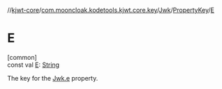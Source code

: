 //[kjwt-core](../../../../index.md)/[com.mooncloak.kodetools.kjwt.core.key](../../index.md)/[Jwk](../index.md)/[PropertyKey](index.md)/[E](-e.md)

# E

[common]\
const val [E](-e.md): [String](https://kotlinlang.org/api/latest/jvm/stdlib/kotlin/-string/index.html)

The key for the [Jwk.e](../e.md) property.

